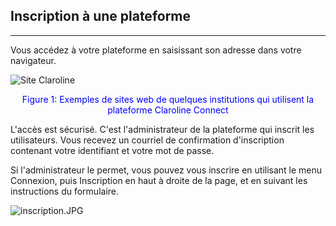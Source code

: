 ## Inscription à une plateforme
---


Vous accédez à votre plateforme en saisissant son adresse dans votre navigateur.

![Site Claroline](http://www.claroline.net/uploads/custom/images/1514.png)
<p style="text-align: center; color: blue">Figure 1: Exemples de sites web de quelques institutions qui utilisent la plateforme Claroline Connect</p>

L'accès est sécurisé. C'est l'administrateur de la plateforme qui inscrit les utilisateurs.
Vous recevez un courriel de confirmation d'inscription contenant votre identifiant et votre mot de passe.

Si l'administrateur le permet, vous pouvez vous inscrire en utilisant le menu Connexion, puis Inscription en haut à droite de la page, et en suivant les instructions du formulaire.

![inscription.JPG](http://www.claroline.net/uploads/custom/images/2701.jpg)


